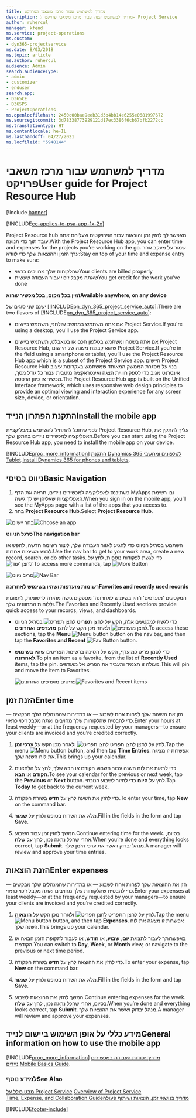 ```yaml
---
title: מדריך למשתמש עבור מרכז משאבי הפרויקט‬
description: מדריך למשתמש קצה עבור ‏‫מרכז משאבי פרויקט‬ ל- Project Service
author: ruhercul
manager: kfend
ms.service: project-operations
ms.custom:
- dyn365-projectservice
ms.date: 8/03/2018
ms.topic: article
ms.author: ruhercul
audience: Admin
search.audienceType:
- admin
- customizer
- enduser
search.app:
- D365CE
- D365PS
- ProjectOperations
ms.openlocfilehash: 2450c00bae9eeb31d3b4bb14e6255e0681997672
ms.sourcegitcommit: 3d78338773929121d17ec3386f6cb67bfb2272cc
ms.translationtype: HT
ms.contentlocale: he-IL
ms.lasthandoff: 04/27/2021
ms.locfileid: "5948144"
---
```

# <a name="user-guide-for-project-resource-hub"></a><span data-ttu-id="933a6-103">מדריך למשתמש עבור מרכז משאבי פרויקט‬</span><span class="sxs-lookup"><span data-stu-id="933a6-103">User guide for Project Resource Hub</span></span>

[!include [banner](../includes/psa-now-project-operations.md)]

[!INCLUDE[cc-applies-to-psa-app-1x-2x](../includes/cc-applies-to-psa-app-1x-2x.md)]

<span data-ttu-id="933a6-104">Project Resource hub מאפשר לך להזין זמן והוצאות עבור הפרויקטים שעליהם אתה עובד תוך כדי תנועה.</span><span class="sxs-lookup"><span data-stu-id="933a6-104">With the Project Resource Hub app, you can enter time and expenses for the projects you’re working on the go.</span></span> <span data-ttu-id="933a6-105">שמור על מעקב אחר ערך הזמן וההוצאות שלך כדי לוודא:</span><span class="sxs-lookup"><span data-stu-id="933a6-105">Stay on top of your time and expense entry to make sure:</span></span>

- <span data-ttu-id="933a6-106">שהלקוחות שלך מחויבים כראוי</span><span class="sxs-lookup"><span data-stu-id="933a6-106">Your clients are billed properly</span></span>
- <span data-ttu-id="933a6-107">שאתה מקבל זיכוי עבור העבודה שעשית</span><span class="sxs-lookup"><span data-stu-id="933a6-107">You get credit for the work you’ve done</span></span>

<span data-ttu-id="933a6-108">**זמין בכל מקום, בכל מכשיר שהוא**</span><span class="sxs-lookup"><span data-stu-id="933a6-108">**Available anywhere, on any device**</span></span>

<span data-ttu-id="933a6-109">ישנם שני סוגים של [!INCLUDE[pn_dyn_365_project_service_auto](../includes/pn-dyn-365-project-service-auto.md)]:</span><span class="sxs-lookup"><span data-stu-id="933a6-109">There are two flavors of [!INCLUDE[pn_dyn_365_project_service_auto](../includes/pn-dyn-365-project-service-auto.md)]:</span></span> 

- <span data-ttu-id="933a6-110">אם אתה משתמש במחשב שולחני, תשתמש ביישום Project Service.</span><span class="sxs-lookup"><span data-stu-id="933a6-110">If you're using a desktop, you'll use the Project Service app.</span></span> 

- <span data-ttu-id="933a6-111">אם אתה בשטח ומשתמש בטלפון חכם או בטאבלט, תשתמש ביישום Project Resource Hub, שהוא קבוצת משנה של היישום Project Service.</span><span class="sxs-lookup"><span data-stu-id="933a6-111">If you’re in the field using a smartphone or tablet, you’ll use the Project Resource Hub app which is a subset of the Project Service  app.</span></span> <span data-ttu-id="933a6-112">היישום Project Resource Hub בנוי על מסגרת הממשק המאוחד שמשתמש בעקרונות עיצוב אינטרנט מגיב כדי לספק חוויית הצגה ואינטראקציה מיטבית עבור כל גודל מסך, מכשיר או כיוון הדפסה.</span><span class="sxs-lookup"><span data-stu-id="933a6-112">The Project Resource Hub app is built on the Unified Interface framework, which uses responsive web design principles to provide an optimal viewing and interaction experience for any screen size, device, or orientation.</span></span> 


## <a name="install-the-mobile-app"></a><span data-ttu-id="933a6-113">התקנת הפתרון הנייד</span><span class="sxs-lookup"><span data-stu-id="933a6-113">Install the mobile app</span></span>
<span data-ttu-id="933a6-114">לפני שתוכל להתחיל להשתמש באפליקציית Project Resource Hub, עליך להתקין את האפליקציה למכשירים ניידים בהתקן שלך.</span><span class="sxs-lookup"><span data-stu-id="933a6-114">Before you can start using the Project Resource Hub app, you need to install the mobile app on your device.</span></span> 

[!INCLUDE[proc_more_information](../includes/proc-more-information.md)] <span data-ttu-id="933a6-115">[התקנת Dynamics 365 לטלפונים ומחשבי Tablet](/dynamics365/mobile-app/install-dynamics-365-for-phones-and-tablets).</span><span class="sxs-lookup"><span data-stu-id="933a6-115">[Install Dynamics 365 for phones and tablets](/dynamics365/mobile-app/install-dynamics-365-for-phones-and-tablets).</span></span>

## <a name="basic-navigation"></a><span data-ttu-id="933a6-116">ניווט בסיסי</span><span class="sxs-lookup"><span data-stu-id="933a6-116">Basic Navigation</span></span>
1.  <span data-ttu-id="933a6-117">כשתיכנס לאפליקציה למכשירים ניידים, תראה את הדף MyApps ובו רשימת האפליקציות שאליהן יש לך גישה.</span><span class="sxs-lookup"><span data-stu-id="933a6-117">When you sign in on the mobile app, you’ll see the MyApps page with a list of the apps that you access to.</span></span> 
2.  <span data-ttu-id="933a6-118">בחר **Project Resource Hub**.</span><span class="sxs-lookup"><span data-stu-id="933a6-118">Select **Project Resource Hub**.</span></span>

<span data-ttu-id="933a6-119">![בחר יישום](media/chooseApp_1.png "בחר יישום")</span><span class="sxs-lookup"><span data-stu-id="933a6-119">![Choose an app](media/chooseApp_1.png "Choose an app")</span></span>

<span data-ttu-id="933a6-120">**סרגל הניווט**</span><span class="sxs-lookup"><span data-stu-id="933a6-120">**The navigation bar**</span></span>

<span data-ttu-id="933a6-121">השתמש בסרגל הניווט כדי להגיע לאזור העבודה שלך, ליצור רשומה חדשה, לחפש או לבצע משימות אחרות.</span><span class="sxs-lookup"><span data-stu-id="933a6-121">Use the nav bar to get to your work area, create a new record, search, or do other tasks.</span></span> <span data-ttu-id="933a6-122">כדי לגשת לפקודות נוספות, לחץ על ![לחצן 'עוד'](media/MoreButton.png "לחצן 'עוד'")</span><span class="sxs-lookup"><span data-stu-id="933a6-122">To access more commands, tap ![More Button](media/MoreButton.png "More Button")</span></span>

<span data-ttu-id="933a6-123">![סרגל ניווט](media/NavBar_2.png "סרגל ניווט")</span><span class="sxs-lookup"><span data-stu-id="933a6-123">![Nav Bar](media/NavBar_2.png "Nav Bar")</span></span>

<span data-ttu-id="933a6-124">**רשומות מועדפות ושהיו בשימוש לאחרונה**</span><span class="sxs-lookup"><span data-stu-id="933a6-124">**Favorites and recently used records**</span></span>

<span data-ttu-id="933a6-125">המקטעים 'מועדפים' ו'היו בשימוש לאחרונה' מספקים גישה מהירה לרשומות, לתצוגות וללוחות המחוונים שלך.</span><span class="sxs-lookup"><span data-stu-id="933a6-125">The Favorites and Recently Used sections provide quick access to your records, views, and dashboards.</span></span> 

- <span data-ttu-id="933a6-126">כדי לגשת למקטעים אלה, הקש על לחצן **תפריט** ![לחצן תפריט](media/MenuButton.png "לחצן תפריט") בסרגל הניווט ולאחר מכן הקש על לחצן **מועדפים ואחרונים** ![לחצן מועדפים](media/FavButton.png "לחצן המועדפים").</span><span class="sxs-lookup"><span data-stu-id="933a6-126">To access these sections, tap the **Menu** ![Menu button](media/MenuButton.png "Menu button") button on the nav bar, and then tap the **Favorites and Recent** ![Fav Button](media/FavButton.png "Fav Button") button.</span></span>

- <span data-ttu-id="933a6-127">כדי לסמן פריט כמועדף, הקש על הסיכה ברשימת הפריטים **שהיו בשימוש לאחרונה**.</span><span class="sxs-lookup"><span data-stu-id="933a6-127">To pin an item as a favorite, from the list of **Recently Used** items, tap the pin.</span></span> <span data-ttu-id="933a6-128">פעולה זו תצמיד ותעביר את הפריט אל מועדפים.</span><span class="sxs-lookup"><span data-stu-id="933a6-128">This will pin and move the item to Favorites.</span></span>

  <span data-ttu-id="933a6-129">![פריטים מועדפים ואחרונים](media/Favs_3.png "פריטים מועדפים ואחרונים")</span><span class="sxs-lookup"><span data-stu-id="933a6-129">![Favorites and Recent items](media/Favs_3.png "Favorites and Recent items")</span></span>
 
## <a name="enter-time"></a><span data-ttu-id="933a6-130">הזנת זמן</span><span class="sxs-lookup"><span data-stu-id="933a6-130">Enter time</span></span>
<span data-ttu-id="933a6-131">הזן את השעות שלך לפחות אחת לשבוע — או בתדירות שהמנהלים שלך מבקשים — כדי להבטיח שהלקוחות שלך מחויבים ואתה מקבל זיכוי כראוי.</span><span class="sxs-lookup"><span data-stu-id="933a6-131">Enter your hours at least weekly—or at the frequency requested by your managers—to ensure your clients are invoiced and you’re credited correctly.</span></span>

1. <span data-ttu-id="933a6-132">לחץ על לחצן לחצן תפריט ![לחצן תפריט](media/MenuButton.png "לחצן תפריט") ולאחר מכן הקש על **ערכי זמן**.</span><span class="sxs-lookup"><span data-stu-id="933a6-132">Tap the menu ![Menu button](media/MenuButton.png "Menu button") button, and then tap **Time Entries**.</span></span> <span data-ttu-id="933a6-133">אפשרות זו מציגה את לוח השנה שלך.</span><span class="sxs-lookup"><span data-stu-id="933a6-133">This brings up your calendar.</span></span>

2. <span data-ttu-id="933a6-134">כדי לראות את לוח השנה עבור השבוע הקודם או הבא שלך, לחץ על הלחצנים **הקודם** או **הבא**.</span><span class="sxs-lookup"><span data-stu-id="933a6-134">To see your calendar for the previous or next week, tap the **Previous** or **Next** button.</span></span> <span data-ttu-id="933a6-135">לחץ על **היום** כדי לחזור לשבוע הנוכחי.</span><span class="sxs-lookup"><span data-stu-id="933a6-135">Tap **Today** to get back to the current week.</span></span>

3. <span data-ttu-id="933a6-136">כדי להזין את השעה לחץ על **חדש** בשורת הפקודה.</span><span class="sxs-lookup"><span data-stu-id="933a6-136">To enter your time, tap **New** on the command bar.</span></span> 

4. <span data-ttu-id="933a6-137">מלא את השדות בטופס ולחץ על **שמור**.</span><span class="sxs-lookup"><span data-stu-id="933a6-137">Fill in the fields in the form and tap **Save**.</span></span>

5. <span data-ttu-id="933a6-138">המשך להזין זמן עבור השבוע.</span><span class="sxs-lookup"><span data-stu-id="933a6-138">Continue entering time for the week.</span></span> <span data-ttu-id="933a6-139">בסיום, אחרי שהכל נראה נכון, לחץ על **שלח**.</span><span class="sxs-lookup"><span data-stu-id="933a6-139">When you’re done and everything looks correct, tap **Submit**.</span></span> <span data-ttu-id="933a6-140">מנהל יבדוק ויאשר את ערכי הזמן שלך.</span><span class="sxs-lookup"><span data-stu-id="933a6-140">A manager will review and approve your time entries.</span></span>

## <a name="enter-expenses"></a><span data-ttu-id="933a6-141">הזנת הוצאות</span><span class="sxs-lookup"><span data-stu-id="933a6-141">Enter expenses</span></span> 
<span data-ttu-id="933a6-142">הזן את ההוצאות שלך לפחות אחת לשבוע — או בתדירות שהמנהלים שלך מבקשים — כדי להבטיח שהלקוחות שלך מחויבים ואתה מקבל זיכוי כראוי.</span><span class="sxs-lookup"><span data-stu-id="933a6-142">Enter your expenses at least weekly—or at the frequency requested by your managers—to ensure your clients are invoiced and you’re credited correctly.</span></span>

1. <span data-ttu-id="933a6-143">לחץ על לחצן התפריט ![לחצן תפריט](media/MenuButton.png "לחצן תפריט") ולאחר מכן הקש על **הוצאות**.</span><span class="sxs-lookup"><span data-stu-id="933a6-143">Tap the menu ![Menu button](media/MenuButton.png "Menu button") button, and then tap **Expenses**.</span></span> <span data-ttu-id="933a6-144">אפשרות זו מציגה את לוח השנה שלך.</span><span class="sxs-lookup"><span data-stu-id="933a6-144">This brings up your calendar.</span></span>

2. <span data-ttu-id="933a6-145">באפשרותך לעבור לתצוגת **יום**, **שבוע**, או **חודש**, או לעבור לתקופת הזמן הבאה או הקודמת.</span><span class="sxs-lookup"><span data-stu-id="933a6-145">You can switch to **Day**, **Week**, or **Month** view, or navigate to the previous or next time period.</span></span> 

3. <span data-ttu-id="933a6-146">כדי להזין את ההוצאה לחץ על **חדש** בשורת הפקודה.</span><span class="sxs-lookup"><span data-stu-id="933a6-146">To enter your expense, tap **New** on the command bar.</span></span> 

4. <span data-ttu-id="933a6-147">מלא את השדות בטופס ולחץ על **שמור**.</span><span class="sxs-lookup"><span data-stu-id="933a6-147">Fill in the fields in the form and tap **Save**.</span></span>

5. <span data-ttu-id="933a6-148">המשך להזין את ההוצאות לשבוע.</span><span class="sxs-lookup"><span data-stu-id="933a6-148">Continue entering expenses for the week.</span></span> <span data-ttu-id="933a6-149">בסיום, אחרי שהכל נראה נכון, לחץ על **שלח**.</span><span class="sxs-lookup"><span data-stu-id="933a6-149">When you’re done and everything looks correct, tap **Submit**.</span></span> <span data-ttu-id="933a6-150">מנהל יבדוק ויאשר את ההוצאות שלך.</span><span class="sxs-lookup"><span data-stu-id="933a6-150">A manager will review and approve your expenses.</span></span>

## <a name="general-information-on-how-to-use-the-mobile-app"></a><span data-ttu-id="933a6-151">מידע כללי על אופן השימוש ביישום לנייד</span><span class="sxs-lookup"><span data-stu-id="933a6-151">General information on how to use the mobile app</span></span> 
[!INCLUDE[proc_more_information](../includes/proc-more-information.md)] <span data-ttu-id="933a6-152">[מדריך יסודות העבודה במכשירים ניידים](/dynamics365/mobile-app/dynamics-365-phones-tablets-users-guide).</span><span class="sxs-lookup"><span data-stu-id="933a6-152">[Mobile Basics Guide](/dynamics365/mobile-app/dynamics-365-phones-tablets-users-guide).</span></span>

### <a name="see-also"></a><span data-ttu-id="933a6-153">למידע נוסף</span><span class="sxs-lookup"><span data-stu-id="933a6-153">See Also</span></span>  
 <span data-ttu-id="933a6-154">[מבט כולל על Project Service](../psa/overview.md) </span><span class="sxs-lookup"><span data-stu-id="933a6-154">[Overview of Project Service](../psa/overview.md) </span></span>  
 [<span data-ttu-id="933a6-155">‏‫מדריך בנושאי זמן, הוצאות ושיתוף פעולה</span><span class="sxs-lookup"><span data-stu-id="933a6-155">Time, Expense, and Collaboration Guide</span></span>](../psa/time-expense-collaboration-guide.md)   
 


[!INCLUDE[footer-include](../includes/footer-banner.md)]